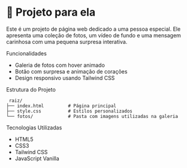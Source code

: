 # 💜 Projeto para ela

Este é um projeto de página web dedicado a uma pessoa especial. Ele apresenta uma coleção de fotos, um vídeo de fundo e uma mensagem carinhosa com uma pequena surpresa interativa.

Funcionalidades

-  Galeria de fotos com hover animado
-  Botão com surpresa e animação de corações
-  Design responsivo usando Tailwind CSS

Estrutura do Projeto

```
 raiz/
├── index.html         # Página principal
├── style.css          # Estilos personalizados
└── fotos/             # Pasta com imagens utilizadas na galeria
```

Tecnologias Utilizadas

- HTML5
- CSS3
- Tailwind CSS
- JavaScript Vanilla
